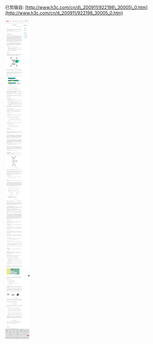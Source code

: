 已剪辑自: [http://www.h3c.com/cn/d\_200911/922198\_30005\_0.htm](http://www.h3c.com/cn/d_200911/922198_30005_0.htm)

![](images/Pasted%20image%2020221201234939.jpg)

